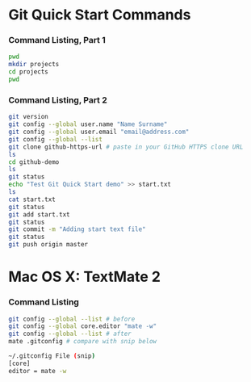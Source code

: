 # Git Quick Start Commands
### Command Listing, Part 1
```bash
pwd
mkdir projects
cd projects
pwd
```

### Command Listing, Part 2
```bash
git version
git config --global user.name "Name Surname"
git config --global user.email "email@address.com"
git config --global --list
git clone github-https-url # paste in your GitHub HTTPS clone URL
ls
cd github-demo
ls
git status
echo "Test Git Quick Start demo" >> start.txt
ls
cat start.txt
git status
git add start.txt
git status
git commit -m "Adding start text file"
git status
git push origin master
```

# Mac OS X: TextMate 2

### Command Listing

```bash
git config --global --list # before
git config --global core.editor "mate -w"
git config --global --list # after
mate .gitconfig # compare with snip below
```

```bash
~/.gitconfig File (snip)
[core]
editor = mate -w
```
